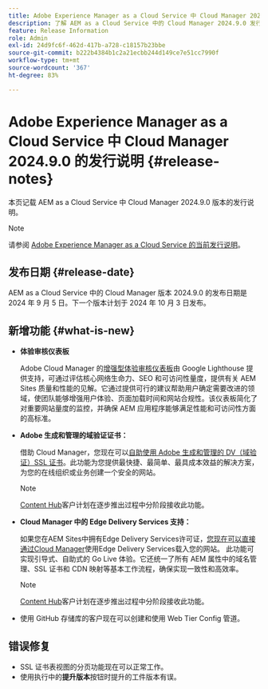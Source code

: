 ```yaml
---
title: Adobe Experience Manager as a Cloud Service 中 Cloud Manager 2024.9.0 的发行说明
description: 了解 AEM as a Cloud Service 中的 Cloud Manager 2024.9.0 发行说明。
feature: Release Information
role: Admin
exl-id: 24d9fc6f-462d-417b-a728-c18157b23bbe
source-git-commit: b222b4384b1c2a21ecbb244d149ce7e51cc7990f
workflow-type: tm+mt
source-wordcount: '367'
ht-degree: 83%

---
```


# Adobe Experience Manager as a Cloud Service 中 Cloud Manager 2024.9.0 的发行说明 {#release-notes}

本页记载 AEM as a Cloud Service 中 Cloud Manager 2024.9.0 版本的发行说明。

>[!NOTE]
>
>请参阅 [Adobe Experience Manager as a Cloud Service 的当前发行说明](/help/release-notes/release-notes-cloud/release-notes-current.md)。

## 发布日期 {#release-date}

AEM as a Cloud Service 中的 Cloud Manager 版本 2024.9.0 的发布日期是 2024 年 9 月 5 日。下一个版本计划于 2024 年 10 月 3 日发布。

## 新增功能 {#what-is-new}

* **体验审核仪表板**

  Adobe Cloud Manager 的[增强型体验审核仪表板](/help/implementing/cloud-manager/experience-audit-dashboard.md)由 Google Lighthouse 提供支持，可通过评估核心网络生命力、SEO 和可访问性量度，提供有关 AEM Sites 质量和性能的见解。它通过提供可行的建议帮助用户确定需要改进的领域，使团队能够增强用户体验、页面加载时间和网站合规性。该仪表板简化了对重要网站量度的监控，并确保 AEM 应用程序能够满足性能和可访问性方面的高标准。

* **Adobe 生成和管理的域验证证书：**

  借助 Cloud Manager，您现在可以[自助使用 Adobe 生成和管理的 DV（域验证）SSL 证书](/help/implementing/cloud-manager/managing-ssl-certifications/add-ssl-certificate.md)。此功能为您提供最快捷、最简单、最具成本效益的解决方案，为您的在线组织或业务创建一个安全的网站。<!-- CMGR-52403 -->

  >[!NOTE]
  >
  >[Content Hub](/help/assets/product-overview.md)客户计划在逐步推出过程中分阶段接收此功能。

* **Cloud Manager 中的 Edge Delivery Services 支持：**

  如果您在AEM Sites中拥有Edge Delivery Services许可证，[您现在可以直接通过Cloud Manager](/help/implementing/cloud-manager/edge-delivery/introduction-to-edge-delivery-services.md)使用Edge Delivery Services载入您的网站。 此功能可实现引导式、自助式的 Go Live 体验。它还统一了所有 AEM 属性中的域名管理、SSL 证书和 CDN 映射等基本工作流程，确保实现一致性和高效率。<!-- CMGR-49859 -->

  >[!NOTE]
  >
  >[Content Hub](/help/assets/product-overview.md)客户计划在逐步推出过程中分阶段接收此功能。

* 使用 GitHub 存储库的客户现在可以创建和使用 Web Tier Config 管道。<!--( KEEP IN? SP: YES CMGR-59046 and Slack https://cq-dev.slack.com/archives/C07LFP5BZ2L/p1725407057847379 ) -->

<!--
## Early adoption program {#early-adoption}

For a chance to test some upcoming features, be a part of Adobe's early adoption program. -->


## 错误修复

* SSL 证书表视图的分页功能现在可以正常工作。<!-- (CMGR-60804 - [UI] Pagination doesn't work for ssl certificates) -->
* 使用执行中的&#x200B;**提升版本**&#x200B;按钮时提升的工件版本有误。<!-- ( KEEP IN? SP: YES CMGR-59519 and Slack https://cq-dev.slack.com/archives/C07LFPN2R08/p1725408253474129 ) -->

<!-- * Slack message says next release? SP: REMOVE (Leave in for now) SSL Certificates table in Cloud Manager now enables pagination in the user experience. ( https://jira.corp.adobe.com/browse/CMGR-61041 and Slack https://cq-dev.slack.com/archives/C07LFRE9QJU/p1725408553760009 ) --<>
